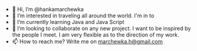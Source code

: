 - 👋 Hi, I’m @hankamarchewka
- 👀 I’m interested in traveling all around the world. I'm in to 
- 🌱 I’m currently learning Java and Java Script
- 💞️ I’m looking to collaborate on any new project. I want to be inspired by the people I meet. I am very flexible as to the direction of my work.
- 📫 How to reach me? Write me on marchewka.h@gmail.com

<!---
hankamarchewka/hankamarchewka is a ✨ special ✨ repository because its `README.md` (this file) appears on your GitHub profile.
You can click the Preview link to take a look at your changes.
--->
